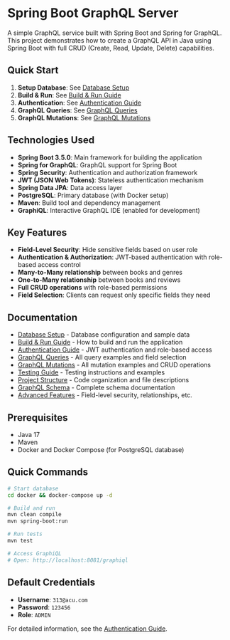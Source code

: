 # Spring Boot GraphQL Server

A simple GraphQL service built with Spring Boot and Spring for GraphQL. This project demonstrates how to create a GraphQL API in Java using Spring Boot with full CRUD (Create, Read, Update, Delete) capabilities.

## Quick Start

1. **Setup Database**: See [Database Setup](docs/database-setup.md)
2. **Build & Run**: See [Build & Run Guide](docs/build-and-run.md)
3. **Authentication**: See [Authentication Guide](docs/authentication.md)
4. **GraphQL Queries**: See [GraphQL Queries](docs/graphql-queries.md)
5. **GraphQL Mutations**: See [GraphQL Mutations](docs/graphql-mutations.md)

## Technologies Used

- **Spring Boot 3.5.0**: Main framework for building the application
- **Spring for GraphQL**: GraphQL support for Spring Boot
- **Spring Security**: Authentication and authorization framework
- **JWT (JSON Web Tokens)**: Stateless authentication mechanism
- **Spring Data JPA**: Data access layer
- **PostgreSQL**: Primary database (with Docker setup)
- **Maven**: Build tool and dependency management
- **GraphiQL**: Interactive GraphQL IDE (enabled for development)

## Key Features

- **Field-Level Security**: Hide sensitive fields based on user role
- **Authentication & Authorization**: JWT-based authentication with role-based access control
- **Many-to-Many relationship** between books and genres
- **One-to-Many relationship** between books and reviews
- **Full CRUD operations** with role-based permissions
- **Field Selection**: Clients can request only specific fields they need

## Documentation

- [Database Setup](docs/database-setup.md) - Database configuration and sample data
- [Build & Run Guide](docs/build-and-run.md) - How to build and run the application
- [Authentication Guide](docs/authentication.md) - JWT authentication and role-based access
- [GraphQL Queries](docs/graphql-queries.md) - All query examples and field selection
- [GraphQL Mutations](docs/graphql-mutations.md) - All mutation examples and CRUD operations
- [Testing Guide](docs/testing.md) - Testing instructions and examples
- [Project Structure](docs/project-structure.md) - Code organization and file descriptions
- [GraphQL Schema](docs/graphql-schema.md) - Complete schema documentation
- [Advanced Features](docs/advanced-features.md) - Field-level security, relationships, etc.

## Prerequisites

- Java 17
- Maven
- Docker and Docker Compose (for PostgreSQL database)

## Quick Commands

```bash
# Start database
cd docker && docker-compose up -d

# Build and run
mvn clean compile
mvn spring-boot:run

# Run tests
mvn test

# Access GraphiQL
# Open: http://localhost:8081/graphiql
```

## Default Credentials

- **Username**: `313@acu.com`
- **Password**: `123456`
- **Role**: `ADMIN`

For detailed information, see the [Authentication Guide](docs/authentication.md).
